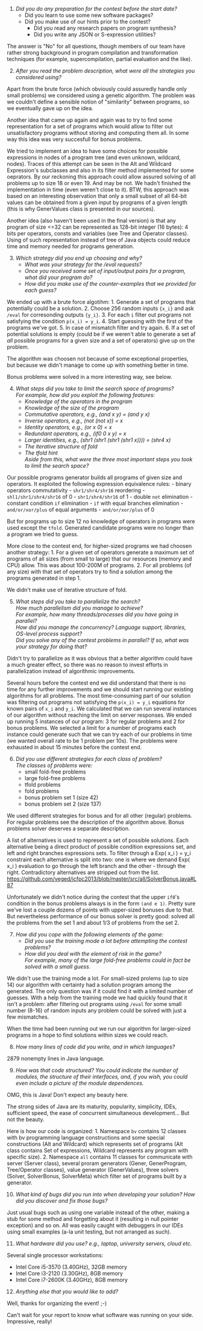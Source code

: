1. _Did you do any preparation for the contest before the start date?_
   - Did you learn to use some new software packages?
   - Did you make use of our hints prior to the contest?
      - Did you read any research papers on program synthesis?
      - Did you write any JSON or S-expression utilities?

 The answer is "No" for all questions, though members of our team have rather strong background
 in program compilation and transformation techniques (for example, supercompilation, partial evaluation and the like).

2. _After you read the problem description, what were all the strategies you considered using?_

 Apart from the brute force (which obviously could assuredly handle only small problems) we considered using a genetic algorithm.
 The problem was we couldn't define a sensible notion of "similarity" between programs, so we eventually gave up on the idea.
 
 Another idea that came up again and again was to try to find some representation for a set of programs which would allow to filter out unsatisfactory programs without storing and computing them all. In some way this idea was very succesfull for bonus problems.
 
 We tried to implement an idea to have some choices for possible expressions in nodes of a program tree (and even unknown, wildcard, nodes). Traces of this attempt can be seen in the Alt and Wildcard Expression's subclasses and also in its filter method implemented for some oeprators. By our reckoning this approach could allow assured solving of all problems up to size 18 or even 19. And may be not. We hadn't finished the implementation in time (even weren't close to it). BTW, this approach was based on an interesting observation that only a small subset of all 64-bit values can be obtained from a given input by programs of a given length (this is why GenerValues class is presented in our sources).

 Another idea (also haven't been used in the final version) is that any program of size <=32 can be represented as 128-bit integer (16 bytes): 4 bits per operators, consts and variables (see Tree and Operator classes). Using of such representation instead of tree of Java objects could reduce time and memory needed for programs generation.

3. _Which strategy did you end up choosing and why?_
   - _What was your strategy for the /eval requests?_
   - _Once you received some set of input/output pairs for a program, what did your program do?_
   - _How did you make use of the counter-examples that we provided for each guess?_

 We ended up with a brute force algotihm:
     1. Generate a set of programs that potentially could be a solution.
     2. Choose 256 random inputs `{x_i}` and ask `/eval` for corresonding outputs `{y_i}`.
     3. For each `i` filter out programs not satisfying the condition `p(x_i) = y_i`.
     4. Start guessing with the first of the programs we've got.
     5. In case of mismatch filter and try again.
     6. If a set of potential solutions is empty (could be if we weren't able to generate a set af _all_ possible programs for a given size and a set of operators) give up on the problem.

 The algorithm was choosen not because of some exceptional properties, but because we didn't manage to come up with something better in time.
     
 Bonus problems were solved in a more interesting way, see below.

4. _What steps did you take to limit the search space of programs?  
  For example, how did you exploit the following features:_
      - _Knowledge of the operators in the program_
      - _Knowledge of the size of the program_
      - _Commutative operators, e.g., (and x y) = (and y x)_
      - _Inverse operators,     e.g., (not (not x)) = x_
      - _Identity operators,    e.g., (or x 0) = x_
      - _Redundant operators,   e.g., (if0 0 x y) = x_
      - _Larger identities,     e.g., (shr1 (shr1 (shr1 (shr1 x)))) = (shr4 x)_
      - _The iterative structure of fold_
      - _The tfold hint_  
  _Aside from this, what were the three most important steps you took to limit the search space?_

 Our possible programs generator builds all programs of given size and operators. It exploited the following expression equivalence rules:
    - binary operators commutativity
    - `shr1/shr4/shr16` reordering
    - `shl1/shr1/shr4/shr16` of 0
    - `shr1/shr4/shr16` of 1
    - double `not` elimination
    - constant condition `if` elimination
    - `if` with equal branches elimination
    - `and/or/xor/plus` of equal arguments
    - `and/or/xor/plus` of 0
 
 But for programs up to size 12 no knowledge of operators in programs were used except the `tfold`.
 Generated candidate programs were no longer than a program we tried to guess.
 
 More close to the contest end, for higher-sized programs we had choosen another strategy:
     1. For a given set of operators generate a maximum set of programs of all sizes (from small to large)
        that our resources (memory and CPU) allow. This was about 100-200M of programs.
     2. For all problems (of any size) with that set of operators try to find a solution among the programs generated in step 1.

 We didn't make use of iterative structure of fold.


5. _What steps did you take to parallelize the search?  
   How much parallelism did you manage to achieve?  
   For example, how many threads/processes did you have going in parallel?  
   How did you manage the concurrency? Language support, libraries, OS-level process support?  
   Did you solve any of the contest problems in parallel? If so, what was your strategy for doing that?_

 Didn't try to parallelize as it was obvious that a better algorithm could have a much greater effect, so there was no reason to invest efforts in parallelization instead of algorithmic improvements.

 Several hours before the contest end we did understand that there is no time for any further improvements and we should start running our existing algorithms for all problems.  The most time-consuming part of our solution was filtering out programs not satisfying the `p(x_i) = y_i` equations for known pairs of `x_i` and `y_i`. We calculated that we can run several instances of our algorithm without reaching the limit on server responses. We ended up running 5 instances of our program: 3 for regular problems and 2 for bonus problems. We selected a limit for a number of programs each instance could generate such that we can try each of our problems in time (we wanted overall rate to be 1 problem per 10s). The problems were exhausted in about 15 minutes before the contest end.


6. _Did you use different strategies for each class of problem?  
   The classes of problems were:_
      - small fold-free problems
      - large fold-free problems
      - tfold problems
      - fold problems
      - bonus problem set 1 (size 42)
      - bonus problem set 2 (size 137)

 We used different strategies for bonus and for all other (regular) problems.  For regular problems see the description of the algorithm above.  Bonus problems solver deserves a separate description.
 
 A list of alternatives is used to represent a set of possible solutions. Each alternative being a direct product of possible condition expressions set, and left and right branches expressions sets. To filter through a Exp( x_i ) = y_i constraint each alternative is split into two: one is where we demand Exp( x_i ) evaluation to go through the left branch and the other - through the right. Contradictory alternatives are stripped out from the list.
https://github.com/veged/icfpc2013/blob/master/src/all/SolverBonus.java#L87

 Unfortunately we didn't notice during the contest that the upper `if0`'s condition in the bonus problems always is in the form `(and e 1)`.  Pretty sure we've lost a couple dozens of points with upper-sized bonuses due to that.  But nevertheless performance of our bonus solver is pretty good: solved all the problems from the set 1 and about 1/3 of problems from the set 2.

7. _How did you cope with the following elements of the game:_
      - _Did you use the training mode a lot before attempting the contest problems?_
      - _How did you deal with the element of risk in the game?  
        For example, many of the large fold-free problems could in fact be solved with a small guess._

 We didn't use the training mode a lot.  For small-sized prolems (up to size 14) our algorithm with certainty had a solution program among the generated.  The only question was if it could find it with a limited number of guesses.  With a help from the training mode we had quickly found that it isn't a problem: after filtering out programs using `/eval` for some small number (8-16) of random inputs any problem could be solved with just a few mismatches.

 When the time had been running out we run our algorithm for larger-sized programs in a hope to find solutions within sizes we could reach.

8. _How many lines of code did you write, and in which languages?_

 2879 nonempty lines in Java language.

9. _How was that code structured? You could indicate the number of modules, the structure of their interfaces, and, if you wish, you could even include a picture of the module dependences._
 
 OMG, this is Java! Don't expect any beauty here.

 The strong sides of Java are its maturity, popularity, simplicity, IDEs, sufficient speed, the ease of concurrent simultaneous development...  But not the beauty.
 
 Here is how our code is organized:
    1. Namespace `bv` contains 12 classes with bv programming language constructions and some special constructions (Alt and Wildcard) which represents set of programs (Alt class contains Set of expressions, Wildcard represents any program with specific size).
    2. Namespace `all` contains 11 classes for communicate with server (Server class), several proram generators (Gener, GenerProgram, Tree/Operator classes), value generator (GenerValues), three solvers (Solver, SolverBonus, SolverMeta) which filter set of programs built by a generator.

10. _What kind of bugs did you run into when developing your solution?
    How did you discover and fix those bugs?_

 Just usual bugs such as using one variable instead of the other, making a stub for some method and forgetting about it (resulting in null pointer exception) and so on. All was easily caught with debuggers in our IDEs using small examples (a-la unit testing, but not arranged as such).

11. _What hardware did you use?
    e.g., laptop, university servers, cloud etc._

 Several single processor workstations:
  - Intel Core i5-3570 (3.40GHz), 32GB memory
  - Intel Core i3-2120 (3.30GHz), 8GB memory
  - Intel Core i7-2600K (3.40GHz), 8GB memory


12. _Anything else that you would like to add?_

 Well, thanks for organizing the event! ;-)
 
 Can't wait for your report to know what software was running on your side. Impressive, really!


